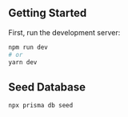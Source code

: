 ## Getting Started

First, run the development server:

```bash
npm run dev
# or
yarn dev
```

## Seed Database

```
npx prisma db seed
```
